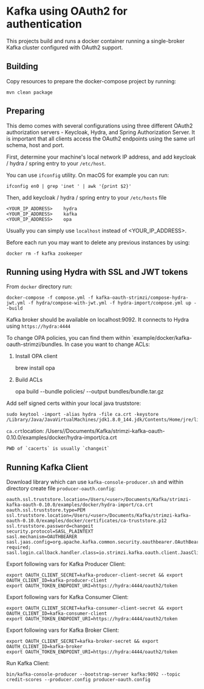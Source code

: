 Kafka using OAuth2 for authentication
=====================================

This projects build and runs a docker container running a single-broker Kafka cluster configured with OAuth2 support.


Building
--------

Copy resources to prepare the docker-compose project by running:

    mvn clean package
    

Preparing
---------

This demo comes with several configurations using three different OAuth2 authorization servers - Keycloak, Hydra, and Spring Authorization Server. 
It is important that all clients access the OAuth2 endpoints using the same url schema, host and port.
 
First, determine your machine's local network IP address, and add keycloak / hydra / spring entry to your `/etc/host`.

You can use `ifconfig` utility. On macOS for example you can run:

    ifconfig en0 | grep 'inet ' | awk '{print $2}'

Then, add keycloak / hydra / spring entry to your `/etc/hosts` file 

    <YOUR_IP_ADDRESS>    hydra
    <YOUR_IP_ADDRESS>    kafka
    <YOUR_IP_ADDRESS>    opa


Usually you can simply use `localhost` instead of <YOUR_IP_ADDRESS>.

Before each run you may want to delete any previous instances by using:

    docker rm -f kafka zookeeper


Running using Hydra with SSL and JWT tokens
----------------------------------------------

From `docker` directory run:

    docker-compose -f compose.yml -f kafka-oauth-strimzi/compose-hydra-jwt.yml -f hydra/compose-with-jwt.yml -f hydra-import/compose.yml up --build

Kafka broker should be available on localhost:9092. It connects to Hydra using `https://hydra:4444`

To change OPA policies, you can find them within `example/docker/kafka-oauth-strimzi/bundles. 
In case you want to change ACLs: 
1. Install OPA client

    brew install opa
2. Build ACLs

    opa build --bundle policies/ --output bundles/bundle.tar.gz

Add self signed certs within your local java truststore: 

    sudo keytool -import -alias hydra -file ca.crt -keystore /Library/Java/JavaVirtualMachines/jdk1.8.0_144.jdk/Contents/Home/jre/lib/security/cacerts

`ca.crt`location:   /Users/<user>/Documents/Kafka/strimzi-kafka-oauth-0.10.0/examples/docker/hydra-import/ca.crt

    PWD of `cacerts` is usually `changeit`


Running Kafka Client
---------------------------------------
Download library which can use  `kafka-console-producer.sh` and within directory create file `producer-oauth.config`:

    
    oauth.ssl.truststore.location=/Users/<user>/Documents/Kafka/strimzi-kafka-oauth-0.10.0/examples/docker/hydra-import/ca.crt
    oauth.ssl.truststore.type=PEM
    ssl.truststore.location=/Users/<user>/Documents/Kafka/strimzi-kafka-oauth-0.10.0/examples/docker/certificates/ca-truststore.p12
    ssl.truststore.password=changeit
    security.protocol=SASL_PLAINTEXT
    sasl.mechanism=OAUTHBEARER
    sasl.jaas.config=org.apache.kafka.common.security.oauthbearer.OAuthBearerLoginModule required;
    sasl.login.callback.handler.class=io.strimzi.kafka.oauth.client.JaasClientOauthLoginCallbackHandler

Export following vars for Kafka Producer Client: 
    
    export OAUTH_CLIENT_SECRET=kafka-producer-client-secret && export OAUTH_CLIENT_ID=kafka-producer-client
    export OAUTH_TOKEN_ENDPOINT_URI=https://hydra:4444/oauth2/token

Export following vars for Kafka Consumer Client: 
    
    export OAUTH_CLIENT_SECRET=kafka-consumer-client-secret && export OAUTH_CLIENT_ID=kafka-consumer-client
    export OAUTH_TOKEN_ENDPOINT_URI=https://hydra:4444/oauth2/token

Export following vars for Kafka Broker Client: 
    
    export OAUTH_CLIENT_SECRET=kafka-broker-secret && export OAUTH_CLIENT_ID=kafka-broker
    export OAUTH_TOKEN_ENDPOINT_URI=https://hydra:4444/oauth2/token


Run Kafka Client: 
    
    bin/kafka-console-producer --bootstrap-server kafka:9092 --topic credit-scores --producer.config producer-oauth.config